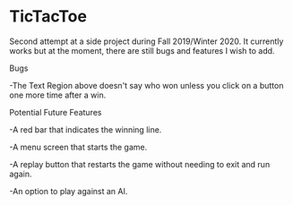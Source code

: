 # TicTacToe
Second attempt at a side project during Fall 2019/Winter 2020. It currently works but at the moment, there are still bugs and features I wish to add.

Bugs

-The Text Region above doesn't say who won unless you click on a button one more time after a win.

Potential Future Features

-A red bar that indicates the winning line.

-A menu screen that starts the game.

-A replay button that restarts the game without needing to exit and run again.

-An option to play against an AI.
